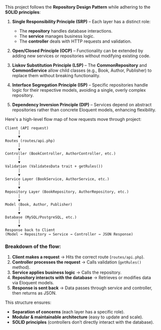 This project follows the **Repository Design Pattern** while adhering to the **SOLID principles**:

1. **Single Responsibility Principle (SRP)** – Each layer has a distinct role:

   * The **repository** handles database interactions.
   * The **service** manages business logic.
   * The **controller** deals with HTTP requests and validation.

2. **Open/Closed Principle (OCP)** – Functionality can be extended by adding new services or repositories without modifying existing code.

3. **Liskov Substitution Principle (LSP)** – The **CommonRepository** and **CommonService** allow child classes (e.g., Book, Author, Publisher) to replace them without breaking functionality.

4. **Interface Segregation Principle (ISP)** – Specific repositories handle logic for their respective models, avoiding a single, overly complex repository.

5. **Dependency Inversion Principle (DIP)** – Services depend on abstract repositories rather than concrete Eloquent models, enhancing flexibility.


Here's a high-level flow map of how requests move through project:

```
Client (API request)
      │  
      ▼  
Routes (routes/api.php)
      │  
      ▼  
Controller (BookController, AuthorController, etc.)
      │  
      ▼  
Validation (ValidatesData trait + getRules())
      │  
      ▼  
Service Layer (BookService, AuthorService, etc.)
      │  
      ▼  
Repository Layer (BookRepository, AuthorRepository, etc.)
      │  
      ▼  
Model (Book, Author, Publisher)
      │  
      ▼  
Database (MySQL/PostgreSQL, etc.)
      │  
      ▼  
Response back to Client  
(Model → Repository → Service → Controller → JSON Response)
```

### Breakdown of the flow:
1. **Client makes a request** → Hits the correct route (`routes/api.php`).
2. **Controller processes the request** → Calls validation (`getRules()` method).
3. **Service applies business logic** → Calls the repository.
4. **Repository interacts with the database** → Retrieves or modifies data via Eloquent models.
5. **Response is sent back** → Data passes through service and controller, then returns as JSON.

This structure ensures:
- **Separation of concerns** (each layer has a specific role).
- **Modular & maintainable architecture** (easy to update and scale).
- **SOLID principles** (controllers don’t directly interact with the database).
